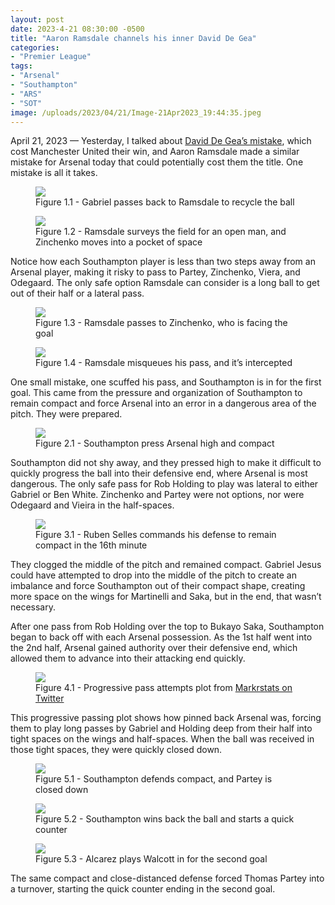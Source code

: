 ```yaml
---
layout: post
date: 2023-4-21 08:30:00 -0500
title: "Aaron Ramsdale channels his inner David De Gea"
categories: 
- "Premier League"
tags:
- "Arsenal"
- "Southampton"
- "ARS"
- "SOT"
image: /uploads/2023/04/21/Image-21Apr2023_19:44:35.jpeg
--- 
```


April 21, 2023 — Yesterday, I talked about [David De Gea’s mistake](https://tacticsjournal.com/David-De-Gea-risky-pass-to-Maguire-facing-goal-costs-Manchester-United/), which cost Manchester United their win, and Aaron Ramsdale made a similar mistake for Arsenal today that could potentially cost them the title. One mistake is all it takes. 

<figure>
    <img src="https://tacticsjournal.com/uploads/2023/04/21/Image-21Apr2023_19:38:21.jpeg">
    <figcaption>Figure 1.1 - Gabriel passes back to Ramsdale to recycle the ball</figcaption>
</figure> 

<figure>
    <img src="https://tacticsjournal.com/uploads/2023/04/21/Image-21Apr2023_19:39:13.jpeg">
    <figcaption>Figure 1.2 - Ramsdale surveys the field for an open man, and Zinchenko moves into a pocket of space</figcaption>
</figure> 

Notice how each Southampton player is less than two steps away from an Arsenal player, making it risky to pass to Partey, Zinchenko, Viera, and Odegaard. The only safe option Ramsdale can consider is a long ball to get out of their half or a lateral pass.

<figure>
    <img src="https://tacticsjournal.com/uploads/2023/04/21/Image-21Apr2023_19:43:19.jpeg">
    <figcaption>Figure 1.3 - Ramsdale passes to Zinchenko, who is facing the goal</figcaption>
</figure> 

<figure>
    <img src="https://tacticsjournal.com/uploads/2023/04/21/Image-21Apr2023_19:44:35.jpeg">
    <figcaption>Figure 1.4 - Ramsdale misqueues his pass, and it’s intercepted</figcaption>
</figure> 

One small mistake, one scuffed his pass, and Southampton is in for the first goal. This came from the pressure and organization of Southampton to remain compact and force Arsenal into an error in a dangerous area of the pitch. They were prepared. 

<figure>
    <img src="https://tacticsjournal.com/uploads/2023/04/21/Arsenal_pinned_1.1-21Apr2023_18:52:50.jpeg">
    <figcaption>Figure 2.1 - Southampton press Arsenal high and compact</figcaption>
</figure> 

Southampton did not shy away, and they pressed high to make it difficult to quickly progress the ball into their defensive end, where Arsenal is most dangerous. The only safe pass for Rob Holding to play was lateral to either Gabriel or Ben White. Zinchenko and Partey were not options, nor were Odegaard and Vieira in the half-spaces.

<figure>
    <img src="https://tacticsjournal.com/uploads/2023/04/21/Selles_yells_compact-21Apr2023_19:06:08.jpeg">
    <figcaption>Figure 3.1 - Ruben Selles commands his defense to remain compact in the 16th minute</figcaption>
</figure> 

They clogged the middle of the pitch and remained compact. Gabriel Jesus could have attempted to drop into the middle of the pitch to create an imbalance and force Southampton out of their compact shape, creating more space on the wings for Martinelli and Saka, but in the end, that wasn’t necessary. 

After one pass from Rob Holding over the top to Bukayo Saka, Southampton began to back off with each Arsenal possession. As the 1st half went into the 2nd half, Arsenal gained authority over their defensive end, which allowed them to advance into their attacking end quickly.

<figure>
    <img src="https://tacticsjournal.com/uploads/2023/04/21/Pass_plot-21Apr2023_18:54:18.jpeg">
    <figcaption>Figure 4.1 - Progressive pass attempts plot from <a href="https://twitter.com/markstatsbot/status/1649521920646447105?s=46&t=YC8lQJTh43E_mBQW40Ct2g">Markrstats on Twitter</a></figcaption>
</figure> 

This progressive passing plot shows how pinned back Arsenal was, forcing them to play long passes by Gabriel and Holding deep from their half into tight spaces on the wings and half-spaces. When the ball was received in those tight spaces, they were quickly closed down. 

<figure>
    <img src="https://tacticsjournal.com/uploads/2023/04/21/Image-21Apr2023_20:06:27.jpeg">
    <figcaption>Figure 5.1 - Southampton defends compact, and Partey is closed down</figcaption>
</figure> 

<figure>
    <img src="https://tacticsjournal.com/uploads/2023/04/21/Image-21Apr2023_20:07:11.jpeg">
    <figcaption>Figure 5.2 - Southampton wins back the ball and starts a quick counter</figcaption>
</figure> 

<figure>
    <img src="https://tacticsjournal.com/uploads/2023/04/21/Image-21Apr2023_20:09:43.jpeg">
    <figcaption>Figure 5.3 - Alcarez plays Walcott in for the second goal</figcaption>
</figure> 

The same compact and close-distanced defense forced Thomas Partey into a turnover, starting the quick counter ending in the second goal.
